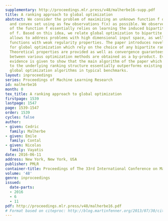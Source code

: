 ```yaml
---
supplementary: http://proceedings.mlr.press/v48/malherbe16-supp.pdf
title: A ranking approach to global optimization
abstract: We consider the problem of maximizing an unknown function f over a compact
  and convex set using as few observations f(x) as possible. We observe that the optimization
  of the function f essentially relies on learning the induced bipartite ranking rule
  of f. Based on this idea, we relate global optimization to bipartite ranking which
  allows to address problems with high dimensional input space, as well as cases of
  functions with weak regularity properties. The paper introduces novel meta-algorithms
  for global optimization which rely on the choice of any bipartite ranking method.
  Theoretical properties are provided as well as convergence guarantees and equivalences
  between various optimization methods are obtained as a by-product. Eventually, numerical
  evidence is given to show that the main algorithm of the paper which adapts empirically
  to the underlying ranking structure essentially outperforms existing state-of-the-art
  global optimization algorithms in typical benchmarks.
layout: inproceedings
series: Proceedings of Machine Learning Research
id: malherbe16
month: 0
tex_title: A ranking approach to global optimization
firstpage: 1539
lastpage: 1547
page: 1539-1547
order: 1539
cycles: false
author:
- given: Cedric
  family: Malherbe
- given: Emile
  family: Contal
- given: Nicolas
  family: Vayatis
date: 2016-06-11
address: New York, New York, USA
publisher: PMLR
container-title: Proceedings of The 33rd International Conference on Machine Learning
volume: '48'
genre: inproceedings
issued:
  date-parts:
  - 2016
  - 6
  - 11
pdf: http://proceedings.mlr.press/v48/malherbe16.pdf
# Format based on citeproc: http://blog.martinfenner.org/2013/07/30/citeproc-yaml-for-bibliographies/
---
```


